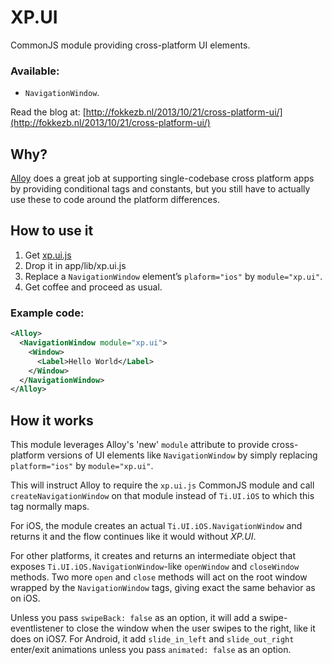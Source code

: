 # XP.UI
CommonJS module providing cross-platform UI elements.

### Available:
* `NavigationWindow`.

Read the blog at: [http://fokkezb.nl/2013/10/21/cross-platform-ui/](http://fokkezb.nl/2013/10/21/cross-platform-ui/)

## Why?
[Alloy](http://projects.appcelerator.com/alloy/docs/Alloy-bootstrap/index.html) does a great job at supporting single-codebase cross platform apps by providing conditional tags and constants, but you still have to actually use these to code around the platform differences.

## How to use it

1. Get [xp.ui.js](https://github.com/FokkeZB/UTiL/blob/master/xp.ui/xp.ui.js)
2. Drop it in app/lib/xp.ui.js
3. Replace a `NavigationWindow` element’s `plaform="ios"` by `module="xp.ui"`.
4. Get coffee and proceed as usual.

### Example code:

```xml
<Alloy>
  <NavigationWindow module="xp.ui">
    <Window>
      <Label>Hello World</Label>
    </Window>
  </NavigationWindow>
</Alloy>
```

## How it works
This module leverages Alloy's 'new' `module` attribute to provide cross-platform versions of UI elements like `NavigationWindow` by simply replacing `platform="ios"` by `module="xp.ui"`.

This will instruct Alloy to require the `xp.ui.js` CommonJS module and call `createNavigationWindow` on that module instead of `Ti.UI.iOS` to which this tag normally maps.

For iOS, the module creates an actual `Ti.UI.iOS.NavigationWindow` and returns it and the flow continues like it would without *XP.UI*.

For other platforms, it creates and returns an intermediate object that exposes `Ti.UI.iOS.NavigationWindow`-like `openWindow` and `closeWindow` methods. Two more `open` and `close` methods will act on the root window wrapped by the `NavigationWindow` tags, giving exact the same behavior as on iOS.

Unless you pass `swipeBack: false` as an option, it will add a swipe-eventlistener to close the window when the user swipes to the right, like it does on iOS7. For Android, it add `slide_in_left` and `slide_out_right` enter/exit animations unless you pass `animated: false` as an option.
